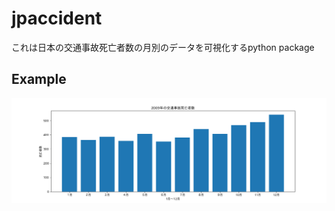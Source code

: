 # jpaccident
これは日本の交通事故死亡者数の月別のデータを可視化するpython package
## Example
![this is an image](jpaccident.png)
